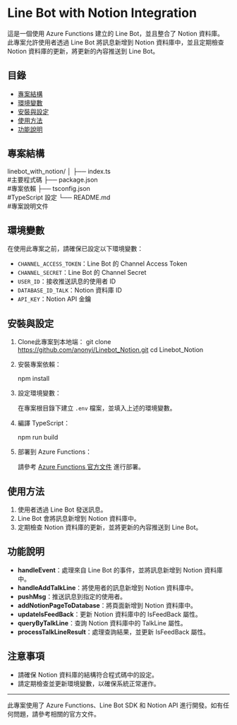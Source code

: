 # Line Bot with Notion Integration

這是一個使用 Azure Functions 建立的 Line Bot，並且整合了 Notion 資料庫。此專案允許使用者透過 Line Bot 將訊息新增到 Notion 資料庫中，並且定期檢查 Notion 資料庫的更新，將更新的內容推送到 Line Bot。

## 目錄

- [專案結構](#專案結構)
- [環境變數](#環境變數)
- [安裝與設定](#安裝與設定)
- [使用方法](#使用方法)
- [功能說明](#功能說明)

## 專案結構

linebot_with_notion/ 
│ 
├── index.ts         
#主要程式碼 
├── package.json      
#專案依賴 
├── tsconfig.json     
#TypeScript 設定 
└── README.md         
#專案說明文件


## 環境變數

在使用此專案之前，請確保已設定以下環境變數：

- `CHANNEL_ACCESS_TOKEN`：Line Bot 的 Channel Access Token
- `CHANNEL_SECRET`：Line Bot 的 Channel Secret
- `USER_ID`：接收推送訊息的使用者 ID
- `DATABASE_ID_TALK`：Notion 資料庫 ID
- `API_KEY`：Notion API 金鑰

## 安裝與設定

1. Clone此專案到本地端：
git clone https://github.com/anonyi/Linebot_Notion.git
cd Linebot_Notion


2. 安裝專案依賴：

	npm install
    

3. 設定環境變數：

    在專案根目錄下建立 `.env` 檔案，並填入上述的環境變數。

4. 編譯 TypeScript：

   npm run build


5. 部署到 Azure Functions：

    請參考 [Azure Functions 官方文件](https://docs.microsoft.com/azure/azure-functions/functions-develop-vs-code) 進行部署。

## 使用方法

1. 使用者透過 Line Bot 發送訊息。
2. Line Bot 會將訊息新增到 Notion 資料庫中。
3. 定期檢查 Notion 資料庫的更新，並將更新的內容推送到 Line Bot。

## 功能說明

- **handleEvent**：處理來自 Line Bot 的事件，並將訊息新增到 Notion 資料庫中。
- **handleAddTalkLine**：將使用者的訊息新增到 Notion 資料庫中。
- **pushMsg**：推送訊息到指定的使用者。
- **addNotionPageToDatabase**：將頁面新增到 Notion 資料庫中。
- **updateIsFeedBack**：更新 Notion 資料庫中的 IsFeedBack 屬性。
- **queryByTalkLine**：查詢 Notion 資料庫中的 TalkLine 屬性。
- **processTalkLineResult**：處理查詢結果，並更新 IsFeedBack 屬性。

## 注意事項

- 請確保 Notion 資料庫的結構符合程式碼中的設定。
- 請定期檢查並更新環境變數，以確保系統正常運作。

---

此專案使用了 Azure Functions、Line Bot SDK 和 Notion API 進行開發。如有任何問題，請參考相關的官方文件。
  
